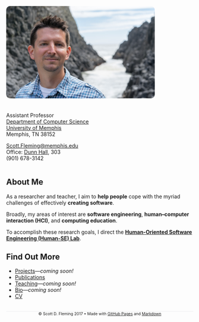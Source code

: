<div style="max-width: 400px; margin: 0 20px 0 0; float: left;"><img src="./scott-oregon-2016.png" alt="Scott (Oregon, 2016)" style="border-radius: 10px"></div>
<div style="min-width: 275px; margin: 20px 0 0 0; padding: 20px 0 0 0; display: table"></div>

Assistant Professor  
[Department of Computer Science](http://www.cs.memphis.edu/)  
[University of Memphis](http://www.memphis.edu/)  
Memphis, TN 38152

[Scott.Fleming@memphis.edu](mailto:Scott.Fleming@memphis.edu)  
Office: [Dunn Hall](http://map.memphis.edu/bldg.php?Building_Id=25), 303  
(901) 678-3142


<div style="clear: both"></div>


## About Me

As a researcher and teacher, I aim to **help people** cope with the myriad challenges of effectively **creating software**.

Broadly, my areas of interest are **software engineering**, **human&ndash;computer interaction (HCI)**, and **computing education**.

To accomplish these research goals, I direct the [**Human-Oriented Software Engineering (Human-SE) Lab**](http://human-se.github.io/).


## Find Out More

* [Projects](#)&mdash;*coming soon!*  
* [Publications](./publications)  
* [Teaching](#)&mdash;*coming soon!*  
* [Bio](#)&mdash;*coming soon!*
* [CV](./scott-cv.pdf)  


<div style="text-align: center; font-size: .75em; border-top: 1px solid #eaecef; margin-top: 32px">
&copy; Scott D. Fleming 2017 &bull; Made with <a href="https://pages.github.com/">GitHub Pages</a> and <a href="https://guides.github.com/features/mastering-markdown/">Markdown</a>
</div>


